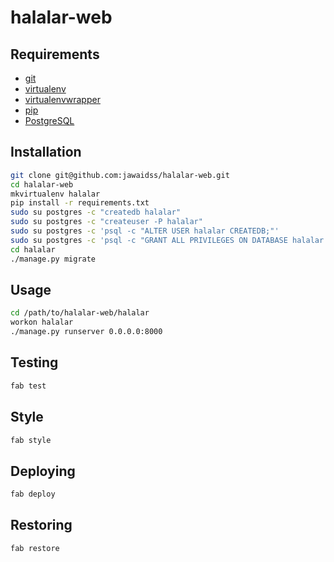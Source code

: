 # halalar-web

## Requirements

* [git](http://www.git-scm.com/)
* [virtualenv](http://www.virtualenv.org/)
* [virtualenvwrapper](http://virtualenvwrapper.readthedocs.org/)
* [pip](http://www.pip-installer.org/)
* [PostgreSQL](http://www.postgresql.org/)

## Installation

```bash
git clone git@github.com:jawaidss/halalar-web.git
cd halalar-web
mkvirtualenv halalar
pip install -r requirements.txt
sudo su postgres -c "createdb halalar"
sudo su postgres -c "createuser -P halalar"
sudo su postgres -c 'psql -c "ALTER USER halalar CREATEDB;"'
sudo su postgres -c 'psql -c "GRANT ALL PRIVILEGES ON DATABASE halalar TO halalar;"'
cd halalar
./manage.py migrate
```

## Usage

```bash
cd /path/to/halalar-web/halalar
workon halalar
./manage.py runserver 0.0.0.0:8000
```

## Testing

```bash
fab test
```

## Style

```bash
fab style
```

## Deploying

```bash
fab deploy
```

## Restoring

```bash
fab restore
```